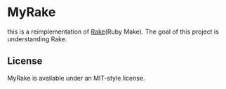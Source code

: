   MyRake
==========
this is a reimplementation of [Rake](https://github.com/jimweirich/rake)(Ruby Make).
The goal of this project is understanding Rake.

## License
MyRake is available under an MIT-style license.
